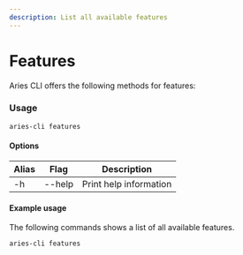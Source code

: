 ```yaml
---
description: List all available features
---
```


# Features

Aries CLI offers the following methods for features:

### Usage

```
aries-cli features
```

#### Options

| Alias | Flag   | Description            |
| ----- | ------ | ---------------------- |
| -h    | --help | Print help information |

#### Example usage

The following commands shows a list of all available features.

```
aries-cli features
```

